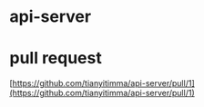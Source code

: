 # api-server

# pull request

[https://github.com/tianyitimma/api-server/pull/1](https://github.com/tianyitimma/api-server/pull/1)

